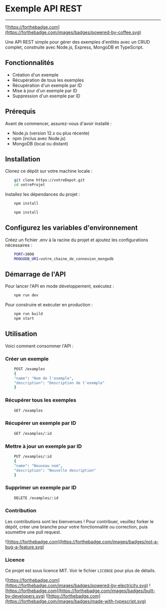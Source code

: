 # Exemple API REST

---

![https://forthebadge.com](https://forthebadge.com/images/badges/powered-by-coffee.svg)

Une API REST simple pour gérer des exemples d'entités avec un CRUD complet, construite avec Node.js, Express, MongoDB et TypeScript.

## Fonctionnalités

- Création d'un exemple
- Récupération de tous les exemples
- Récupération d'un exemple par ID
- Mise à jour d'un exemple par ID
- Suppression d'un exemple par ID

## Prérequis

Avant de commencer, assurez-vous d'avoir installé :

- Node.js (version 12.x ou plus récente)
- npm (inclus avec Node.js)
- MongoDB (local ou distant)

## Installation

Clonez ce dépôt sur votre machine locale :

```bash
    git clone https://votreDepot.git
    cd votreProjet
```

Installez les dépendances du projet :

```bash
    npm install
```

```bash
    npm install
```

## Configurez les variables d'environnement

Créez un fichier .env à la racine du projet et ajoutez les configurations nécessaires :

```bash
    PORT=3000
    MONGODB_URI=votre_chaine_de_connexion_mongodb
```

## Démarrage de l'API

Pour lancer l'API en mode développement, exécutez :

```bash
    npm run dev
```

Pour construire et exécuter en production :

```bash
    npm run build
    npm start
```

## Utilisation

Voici comment consommer l'API :

### Créer un exemple

```bash
    POST /examples
    {
    "name": "Nom de l'exemple",
    "description": "Description de l'exemple"
    }
```

### Récupérer tous les exemples

```bash
    GET /examples
```

### Récupérer un exemple par ID

```bash
    GET /examples/:id
```

### Mettre à jour un exemple par ID

```bash
    PUT /examples/:id
    {
    "name": "Nouveau nom",
    "description": "Nouvelle description"
    }
```

### Supprimer un exemple par ID

```bash
    DELETE /examples/:id
```

### Contribution

Les contributions sont les bienvenues ! Pour contribuer, veuillez forker le dépôt, créer une branche pour votre fonctionnalité ou correction, puis soumettre une pull request.

![https://forthebadge.com](https://forthebadge.com/images/badges/not-a-bug-a-feature.svg)

### Licence

Ce projet est sous licence MIT. Voir le fichier `LICENSE` pour plus de détails.

![https://forthebadge.com](https://forthebadge.com/images/badges/powered-by-electricity.svg)
![https://forthebadge.com](https://forthebadge.com/images/badges/built-by-developers.svg)
![https://forthebadge.com](https://forthebadge.com/images/badges/made-with-typescript.svg)
